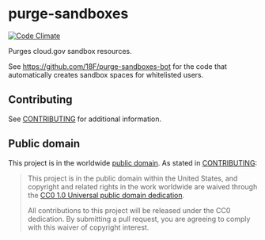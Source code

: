 # purge-sandboxes 

[![Code Climate](https://codeclimate.com/github/18F/purge-sandboxes/badges/gpa.svg)](https://codeclimate.com/github/18F/purge-sandboxes)

Purges cloud.gov sandbox resources.

See https://github.com/18F/purge-sandboxes-bot for the code that automatically creates sandbox spaces for whitelisted users.

## Contributing 

See [CONTRIBUTING](CONTRIBUTING.md) for additional information.

## Public domain

This project is in the worldwide [public domain](LICENSE.md). As stated in [CONTRIBUTING](CONTRIBUTING.md):

> This project is in the public domain within the United States, and copyright and related rights in the work worldwide are waived through the [CC0 1.0 Universal public domain dedication](https://creativecommons.org/publicdomain/zero/1.0/).
>
> All contributions to this project will be released under the CC0 dedication. By submitting a pull request, you are agreeing to comply with this waiver of copyright interest.
